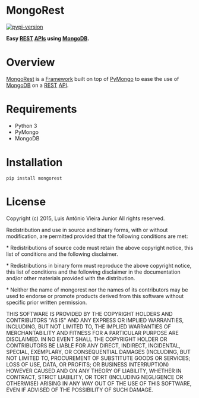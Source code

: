 # MongoRest

[![pypi-version]][pypi]

**Easy [REST][rest] [APIs][api] using [MongoDB][mongodb].**

# Overview

[MongoRest][mongorest] is a [Framework][framework] built on top of [PyMongo][pymongo] to ease the use of [MongoDB][mongodb] on a [REST][rest] [API][api].


# Requirements

* Python 3
* PyMongo
* MongoDB

# Installation

    pip install mongorest
    
# License

Copyright (c) 2015, Luis Antônio Vieira Junior
All rights reserved.

Redistribution and use in source and binary forms, with or without
modification, are permitted provided that the following conditions are met:

\*  Redistributions of source code must retain the above copyright notice, this
    list of conditions and the following disclaimer.

\*  Redistributions in binary form must reproduce the above copyright notice,
    this list of conditions and the following disclaimer in the documentation
    and/or other materials provided with the distribution.

\*  Neither the name of mongorest nor the names of its
    contributors may be used to endorse or promote products derived from
    this software without specific prior written permission.

THIS SOFTWARE IS PROVIDED BY THE COPYRIGHT HOLDERS AND CONTRIBUTORS "AS IS"
AND ANY EXPRESS OR IMPLIED WARRANTIES, INCLUDING, BUT NOT LIMITED TO, THE
IMPLIED WARRANTIES OF MERCHANTABILITY AND FITNESS FOR A PARTICULAR PURPOSE ARE
DISCLAIMED. IN NO EVENT SHALL THE COPYRIGHT HOLDER OR CONTRIBUTORS BE LIABLE
FOR ANY DIRECT, INDIRECT, INCIDENTAL, SPECIAL, EXEMPLARY, OR CONSEQUENTIAL
DAMAGES (INCLUDING, BUT NOT LIMITED TO, PROCUREMENT OF SUBSTITUTE GOODS OR
SERVICES; LOSS OF USE, DATA, OR PROFITS; OR BUSINESS INTERRUPTION) HOWEVER
CAUSED AND ON ANY THEORY OF LIABILITY, WHETHER IN CONTRACT, STRICT LIABILITY,
OR TORT (INCLUDING NEGLIGENCE OR OTHERWISE) ARISING IN ANY WAY OUT OF THE USE
OF THIS SOFTWARE, EVEN IF ADVISED OF THE POSSIBILITY OF SUCH DAMAGE.

[pypi-version]: https://pypip.in/version/mongorest/badge.svg
[pypi]: https://pypi.python.org/pypi/mongorest

[rest]: https://en.wikipedia.org/wiki/Rest
[api]: https://en.wikipedia.org/wiki/Application_programming_interface
[mongodb]: https://www.mongodb.org/

[mongorest]: https://github.com/lvieirajr/mongorest/
[framework]: https://en.wikipedia.org/wiki/Software_framework
[pymongo]: https://github.com/mongodb/mongo-python-driver/ 
